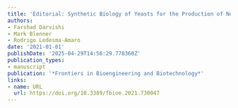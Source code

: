 ```yaml
---
title: 'Editorial: Synthetic Biology of Yeasts for the Production of Non-Native Chemicals'
authors:
- Farshad Darvishi
- Mark Blenner
- Rodrigo Ledesma‐Amaro
date: '2021-01-01'
publishDate: '2025-04-29T14:56:29.778360Z'
publication_types:
- manuscript
publication: '*Frontiers in Bioengineering and Biotechnology*'
links:
- name: URL
  url: https://doi.org/10.3389/fbioe.2021.730047
---
```

